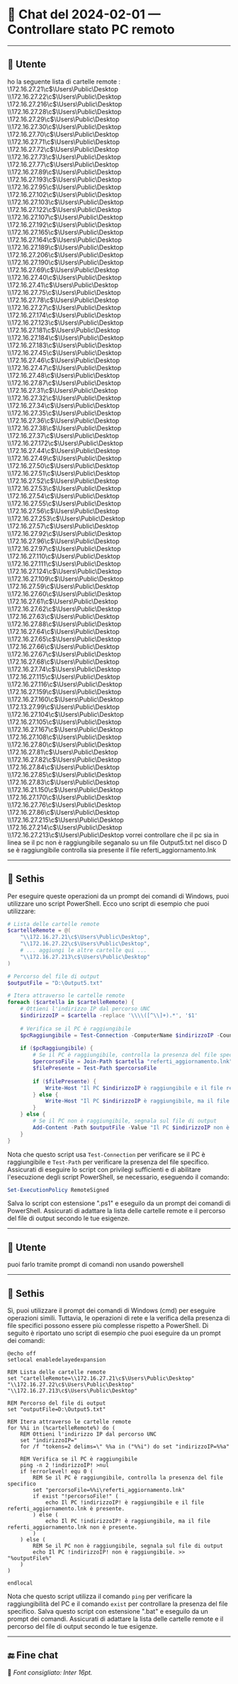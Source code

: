 # 📅 Chat del 2024-02-01 — Controllare stato PC remoto

---

## 👤 **Utente**

ho la seguente lista di cartelle remote :
\\172.16.27.21\c$\Users\Public\Desktop
\\172.16.27.22\c$\Users\Public\Desktop
\\172.16.27.216\c$\Users\Public\Desktop
\\172.16.27.28\c$\Users\Public\Desktop
\\172.16.27.29\c$\Users\Public\Desktop
\\172.16.27.30\c$\Users\Public\Desktop
\\172.16.27.70\c$\Users\Public\Desktop
\\172.16.27.71\c$\Users\Public\Desktop
\\172.16.27.72\c$\Users\Public\Desktop
\\172.16.27.73\c$\Users\Public\Desktop
\\172.16.27.77\c$\Users\Public\Desktop
\\172.16.27.89\c$\Users\Public\Desktop
\\172.16.27.193\c$\Users\Public\Desktop
\\172.16.27.95\c$\Users\Public\Desktop
\\172.16.27.102\c$\Users\Public\Desktop
\\172.16.27.103\c$\Users\Public\Desktop
\\172.16.27.122\c$\Users\Public\Desktop
\\172.16.27.107\c$\Users\Public\Desktop
\\172.16.27.192\c$\Users\Public\Desktop
\\172.16.27.165\c$\Users\Public\Desktop
\\172.16.27.164\c$\Users\Public\Desktop
\\172.16.27.189\c$\Users\Public\Desktop
\\172.16.27.206\c$\Users\Public\Desktop
\\172.16.27.190\c$\Users\Public\Desktop
\\172.16.27.69\c$\Users\Public\Desktop
\\172.16.27.40\c$\Users\Public\Desktop
\\172.16.27.41\c$\Users\Public\Desktop
\\172.16.27.75\c$\Users\Public\Desktop
\\172.16.27.78\c$\Users\Public\Desktop
\\172.16.27.27\c$\Users\Public\Desktop
\\172.16.27.174\c$\Users\Public\Desktop
\\172.16.27.123\c$\Users\Public\Desktop
\\172.16.27.181\c$\Users\Public\Desktop
\\172.16.27.184\c$\Users\Public\Desktop
\\172.16.27.183\c$\Users\Public\Desktop
\\172.16.27.45\c$\Users\Public\Desktop
\\172.16.27.46\c$\Users\Public\Desktop
\\172.16.27.47\c$\Users\Public\Desktop
\\172.16.27.48\c$\Users\Public\Desktop
\\172.16.27.87\c$\Users\Public\Desktop
\\172.16.27.31\c$\Users\Public\Desktop
\\172.16.27.32\c$\Users\Public\Desktop
\\172.16.27.34\c$\Users\Public\Desktop
\\172.16.27.35\c$\Users\Public\Desktop
\\172.16.27.36\c$\Users\Public\Desktop
\\172.16.27.38\c$\Users\Public\Desktop
\\172.16.27.37\c$\Users\Public\Desktop
\\172.16.27.172\c$\Users\Public\Desktop
\\172.16.27.44\c$\Users\Public\Desktop
\\172.16.27.49\c$\Users\Public\Desktop
\\172.16.27.50\c$\Users\Public\Desktop
\\172.16.27.51\c$\Users\Public\Desktop
\\172.16.27.52\c$\Users\Public\Desktop
\\172.16.27.53\c$\Users\Public\Desktop
\\172.16.27.54\c$\Users\Public\Desktop
\\172.16.27.55\c$\Users\Public\Desktop
\\172.16.27.56\c$\Users\Public\Desktop
\\172.16.27.253\c$\Users\Public\Desktop
\\172.16.27.57\c$\Users\Public\Desktop
\\172.16.27.92\c$\Users\Public\Desktop
\\172.16.27.96\c$\Users\Public\Desktop
\\172.16.27.97\c$\Users\Public\Desktop
\\172.16.27.110\c$\Users\Public\Desktop
\\172.16.27.111\c$\Users\Public\Desktop
\\172.16.27.124\c$\Users\Public\Desktop
\\172.16.27.109\c$\Users\Public\Desktop
\\172.16.27.59\c$\Users\Public\Desktop
\\172.16.27.60\c$\Users\Public\Desktop
\\172.16.27.61\c$\Users\Public\Desktop
\\172.16.27.62\c$\Users\Public\Desktop
\\172.16.27.63\c$\Users\Public\Desktop
\\172.16.27.88\c$\Users\Public\Desktop
\\172.16.27.64\c$\Users\Public\Desktop
\\172.16.27.65\c$\Users\Public\Desktop
\\172.16.27.66\c$\Users\Public\Desktop
\\172.16.27.67\c$\Users\Public\Desktop
\\172.16.27.68\c$\Users\Public\Desktop
\\172.16.27.74\c$\Users\Public\Desktop
\\172.16.27.115\c$\Users\Public\Desktop
\\172.16.27.116\c$\Users\Public\Desktop
\\172.16.27.159\c$\Users\Public\Desktop
\\172.16.27.160\c$\Users\Public\Desktop
\\172.13.27.99\c$\Users\Public\Desktop
\\172.16.27.104\c$\Users\Public\Desktop
\\172.16.27.105\c$\Users\Public\Desktop
\\172.16.27.167\c$\Users\Public\Desktop
\\172.16.27.108\c$\Users\Public\Desktop
\\172.16.27.80\c$\Users\Public\Desktop
\\172.16.27.81\c$\Users\Public\Desktop
\\172.16.27.82\c$\Users\Public\Desktop
\\172.16.27.84\c$\Users\Public\Desktop
\\172.16.27.85\c$\Users\Public\Desktop
\\172.16.27.83\c$\Users\Public\Desktop
\\172.16.21.150\c$\Users\Public\Desktop
\\172.16.27.170\c$\Users\Public\Desktop
\\172.16.27.76\c$\Users\Public\Desktop
\\172.16.27.86\c$\Users\Public\Desktop
\\172.16.27.215\c$\Users\Public\Desktop
\\172.16.27.214\c$\Users\Public\Desktop
\\172.16.27.213\c$\Users\Public\Desktop
vorrei controllare che il pc sia in linea se il pc non è raggiungibile  seganalo su un file Output5.txt nel disco D se è raggiungibile controlla sia presente il file referti_aggiornamento.lnk

---

## 🤖 **Sethis**

Per eseguire queste operazioni da un prompt dei comandi di Windows, puoi utilizzare uno script PowerShell. Ecco uno script di esempio che puoi utilizzare:

```powershell
# Lista delle cartelle remote
$cartelleRemote = @(
    "\\172.16.27.21\c$\Users\Public\Desktop",
    "\\172.16.27.22\c$\Users\Public\Desktop",
    # ... aggiungi le altre cartelle qui ...
    "\\172.16.27.213\c$\Users\Public\Desktop"
)

# Percorso del file di output
$outputFile = "D:\Output5.txt"

# Itera attraverso le cartelle remote
foreach ($cartella in $cartelleRemote) {
    # Ottieni l'indirizzo IP dal percorso UNC
    $indirizzoIP = $cartella -replace '\\\\([^\\]+).*', '$1'
    
    # Verifica se il PC è raggiungibile
    $pcRaggiungibile = Test-Connection -ComputerName $indirizzoIP -Count 2 -Quiet
    
    if ($pcRaggiungibile) {
        # Se il PC è raggiungibile, controlla la presenza del file specifico
        $percorsoFile = Join-Path $cartella "referti_aggiornamento.lnk"
        $filePresente = Test-Path $percorsoFile
        
        if ($filePresente) {
            Write-Host "Il PC $indirizzoIP è raggiungibile e il file referti_aggiornamento.lnk è presente."
        } else {
            Write-Host "Il PC $indirizzoIP è raggiungibile, ma il file referti_aggiornamento.lnk non è presente."
        }
    } else {
        # Se il PC non è raggiungibile, segnala sul file di output
        Add-Content -Path $outputFile -Value "Il PC $indirizzoIP non è raggiungibile." -Force
    }
}
```

Nota che questo script usa `Test-Connection` per verificare se il PC è raggiungibile e `Test-Path` per verificare la presenza del file specifico. Assicurati di eseguire lo script con privilegi sufficienti e di abilitare l'esecuzione degli script PowerShell, se necessario, eseguendo il comando:

```powershell
Set-ExecutionPolicy RemoteSigned
```

Salva lo script con estensione ".ps1" e eseguilo da un prompt dei comandi di PowerShell. Assicurati di adattare la lista delle cartelle remote e il percorso del file di output secondo le tue esigenze.

---

## 👤 **Utente**

puoi farlo tramite prompt di comandi non usando powershell

---

## 🤖 **Sethis**

Sì, puoi utilizzare il prompt dei comandi di Windows (cmd) per eseguire operazioni simili. Tuttavia, le operazioni di rete e la verifica della presenza di file specifici possono essere più complesse rispetto a PowerShell. Di seguito è riportato uno script di esempio che puoi eseguire da un prompt dei comandi:

```batch
@echo off
setlocal enabledelayedexpansion

REM Lista delle cartelle remote
set "cartelleRemote=\\172.16.27.21\c$\Users\Public\Desktop" "\\172.16.27.22\c$\Users\Public\Desktop" "\\172.16.27.213\c$\Users\Public\Desktop"

REM Percorso del file di output
set "outputFile=D:\Output5.txt"

REM Itera attraverso le cartelle remote
for %%i in (%cartelleRemote%) do (
    REM Ottieni l'indirizzo IP dal percorso UNC
    set "indirizzoIP="
    for /f "tokens=2 delims=\" %%a in ("%%i") do set "indirizzoIP=%%a"

    REM Verifica se il PC è raggiungibile
    ping -n 2 !indirizzoIP! >nul
    if !errorlevel! equ 0 (
        REM Se il PC è raggiungibile, controlla la presenza del file specifico
        set "percorsoFile=%%i\referti_aggiornamento.lnk"
        if exist "!percorsoFile!" (
            echo Il PC !indirizzoIP! è raggiungibile e il file referti_aggiornamento.lnk è presente.
        ) else (
            echo Il PC !indirizzoIP! è raggiungibile, ma il file referti_aggiornamento.lnk non è presente.
        )
    ) else (
        REM Se il PC non è raggiungibile, segnala sul file di output
        echo Il PC !indirizzoIP! non è raggiungibile. >> "%outputFile%"
    )
)

endlocal
```

Nota che questo script utilizza il comando `ping` per verificare la raggiungibilità del PC e il comando `exist` per controllare la presenza del file specifico. Salva questo script con estensione ".bat" e eseguilo da un prompt dei comandi. Assicurati di adattare la lista delle cartelle remote e il percorso del file di output secondo le tue esigenze.

---

## 🔚 Fine chat

📌 *Font consigliato: Inter 16pt.*
